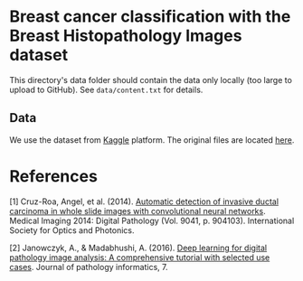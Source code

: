 # Breast cancer classification with the Breast Histopathology Images dataset
This directory's data folder should contain the data only locally (too large to upload to GitHub). See `data/content.txt` for details.

## Data
We use the dataset from [Kaggle](https://www.kaggle.com/paultimothymooney/breast-histopathology-images) platform. The original files are located [here](http://gleason.case.edu/webdata/jpi-dl-tutorial/IDC_regular_ps50_idx5.zip).

# References
[1] Cruz-Roa, Angel, et al. (2014). [Automatic detection of invasive ductal carcinoma in whole slide images with convolutional neural networks](https://www.spiedigitallibrary.org/conference-proceedings-of-spie/9041/1/Automatic-detection-of-invasive-ductal-carcinoma-in-whole-slide-images/10.1117/12.2043872.short). Medical Imaging 2014: Digital Pathology (Vol. 9041, p. 904103). International Society for Optics and Photonics.

[2] Janowczyk, A., & Madabhushi, A. (2016). [Deep learning for digital pathology image analysis: A comprehensive tutorial with selected use cases](https://www.ncbi.nlm.nih.gov/pubmed/27563488). Journal of pathology informatics, 7.